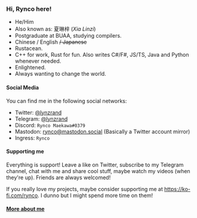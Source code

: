 ### Hi, Rynco here!

- He/Him
- Also known as: 夏琳梓 (_Xia Linzi_)
- Postgraduate at BUAA, studying compilers.
- Chinese / English ~~/ Japanese~~
- Rustacean.
- C++ for work, Rust for fun. Also writes C#/F#, JS/TS, Java and Python whenever needed.
- Enlightened.
- Always wanting to change the world.

#### Social Media

You can find me in the following social networks:

- Twitter: [@lynzrand](https://twitter.com/lynzrand)
- Telegram: [@lynzrand](https://t.me/lynzrand)
- Discord: `Rynco Maekawa#0379`
- Mastodon: [rynco@mastodon.social](https://mastodon.social/web/@rynco) (Basically a Twitter account mirror)
- Ingress: `Rynco`

#### Supporting me

Everything is support! Leave a like on Twitter, subscribe to my Telegram channel, chat with me and share cool stuff, maybe watch my videos (when they're up). Friends are always welcomed!

If you really love my projects, maybe consider supporting me at <https://ko-fi.com/rynco>. I dunno but I might spend more time on them!

#### [More about me](about.md)
